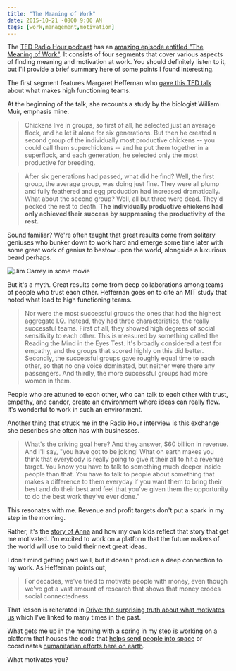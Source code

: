 ```yaml
---
title: "The Meaning of Work"
date: 2015-10-21 -0800 9:00 AM
tags: [work,management,motivation]
---
```


The [TED Radio Hour podcast](http://www.npr.org/programs/ted-radio-hour/?showDate=2015-10-16) has an [amazing episode entitled "The Meaning of Work"](http://www.npr.org/programs/ted-radio-hour/443411154/the-meaning-of-work). It consists of four segments that cover various aspects of finding meaning and motivation at work. You should definitely listen to it, but I'll provide a brief summary here of some points I found interesting.

The first segment features Margaret Heffernan who [gave this TED talk](https://www.ted.com/talks/margaret_heffernan_why_it_s_time_to_forget_the_pecking_order_at_work) about what makes high functioning teams.

At the beginning of the talk, she recounts a study by the biologist William Muir, emphasis mine.

> Chickens live in groups, so first of all, he selected just an average flock, and he let it alone for six generations. But then he created a second group of the individually most productive chickens -- you could call them superchickens -- and he put them together in a superflock, and each generation, he selected only the most productive for breeding.

> After six generations had passed, what did he find? Well, the first group, the average group, was doing just fine. They were all plump and fully feathered and egg production had increased dramatically. What about the second group? Well, all but three were dead. They'd pecked the rest to death. __The individually productive chickens had only achieved their success by suppressing the productivity of the rest.__

Sound familiar? We're often taught that great results come from solitary geniuses who bunker down to work hard and emerge some time later with some great work of genius to bestow upon the world, alongside a luxurious beard perhaps.

![Jim Carrey in some movie](https://cloud.githubusercontent.com/assets/19977/10654325/c6147790-781d-11e5-885b-f3afd96d199c.png)

But it's a myth. Great results come from deep collaborations among teams of people who trust each other. Heffernan goes on to cite an MIT study that noted what lead to high functioning teams.

> Nor were the most successful groups the ones that had the highest aggregate I.Q. Instead, they had three characteristics, the really successful teams. First of all, they showed high degrees of social sensitivity to each other. This is measured by something called the Reading the Mind in the Eyes Test. It's broadly considered a test for empathy, and the groups that scored highly on this did better. Secondly, the successful groups gave roughly equal time to each other, so that no one voice dominated, but neither were there any passengers. And thirdly, the more successful groups had more women in them.

People who are attuned to each other, who can talk to each other with trust, empathy, and candor, create an environment where ideas can really flow. It's wonderful to work in such an environment.

Another thing that struck me in the Radio Hour interview is this exchange she describes she often has with businesses.

> What's the driving goal here? And they answer, $60 billion in revenue. And I'll say, "you have got to be joking! What on earth makes you think that everybody is really going to give it their all to hit a revenue target. You know you have to talk to something much deeper inside people than that. You have to talk to people about something that makes a difference to them everyday if you want them to bring their best and do their best and feel that you've given them the opportunity to do the best work they've ever done."

This resonates with me. Revenue and profit targets don't put a spark in my step in the morning.

Rather, it's the [story of Anna](https://www.youtube.com/watch?v=VzuBJTtwm3o) and how my own kids reflect that story that get me motivated. I'm excited to work on a platform that the future makers of the world will use to build their next great ideas.

I don't mind getting paid well, but it doesn't produce a deep connection to my work. As Heffernan points out,

> For decades, we've tried to motivate people with money, even though we've got a vast amount of research that shows that money erodes social connectedness.

That lesson is reiterated in [Drive: the surprising truth about what motivates us](https://www.youtube.com/watch?v=u6XAPnuFjJc) which I've linked to many times in the past.

What gets me up in the morning with a spring in my step is working on a platform that houses the code that [helps send people into space](https://github.com/nasa) or coordinates [humanitarian efforts here on earth](https://github.com/htbox/).

What motivates you?

